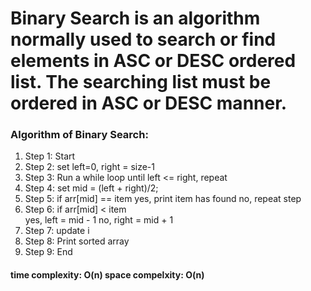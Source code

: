 # Binary Search is an algorithm normally used to search or find elements in ASC or DESC ordered list. The searching list must be ordered in ASC or DESC manner.

### Algorithm of Binary Search:
1. Step 1: Start
2. Step 2: set left=0, right = size-1
3. Step 3: Run a while loop until left <= right, repeat
4. Step 4: set mid = (left + right)/2;
5. Step 5: if arr[mid] == item
        yes, print item has found
        no,  repeat step 
6. Step 6: if arr[mid] < item <br>
           yes, left = mid - 1
           no, right = mid + 1
7. Step 7: update i
8. Step 8: Print sorted array
9. Step 9: End

#### time complexity: O(n) space compelxity: O(n)